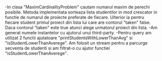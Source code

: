 -In clasa "MaximCardinalityProblem" cautam numarul maxim de perechi posibile. Metoda implementata sorteaza lista studentilor in  mod crescator in functie de numarul de proiecte preferate de fiecare. Ulterior ia pentru fiecare student primul proiect din lista lui care are contorul "taken" false. Daca contorul "taken" este true atunci alege urmatorul proiect din lista.
-Am generat numele instantelor cu ajutorul unui third-party.
-Pentru query am utilizat 2 functii ajutatoare "printStudentsWithLowerThanAvg" si "isStudentLowerThanAverege". Am folosit un stream pentru a parcurge secventa de studenti si am filtrat-o cu ajutor functiei "isStudentLowerThanAverege". 
